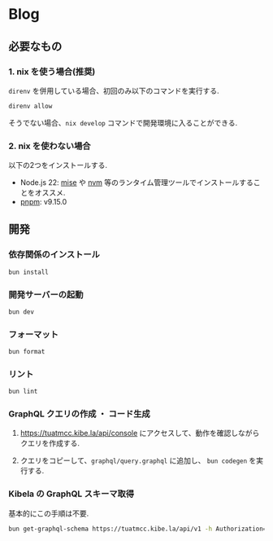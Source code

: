 # Blog

## 必要なもの

### 1. nix を使う場合(推奨)

`direnv` を併用している場合、初回のみ以下のコマンドを実行する.

```sh
direnv allow
```
そうでない場合、`nix develop` コマンドで開発環境に入ることができる.

### 2. nix を使わない場合

以下の2つをインストールする.

- Node.js 22: [mise](https://mise.jdx.dev/getting-started.html) や [nvm](https://github.com/nvm-sh/nvm) 等のランタイム管理ツールでインストールすることをオススメ.
- [pnpm](https://pnpm.io/installation): v9.15.0

## 開発

### 依存関係のインストール

```sh
bun install
```

### 開発サーバーの起動

```sh
bun dev
```

### フォーマット

```sh
bun format
```

### リント

```sh
bun lint
```

### GraphQL クエリの作成 ・ コード生成

1. <https://tuatmcc.kibe.la/api/console> にアクセスして、動作を確認しながらクエリを作成する.

2. クエリをコピーして、`graphql/query.graphql` に追加し、 `bun codegen` を実行する.

### Kibela の GraphQL スキーマ取得

基本的にこの手順は不要.

```sh
bun get-graphql-schema https://tuatmcc.kibe.la/api/v1 -h Authorization="Bearer <access_token>" > graphql/schema.graphql
```

